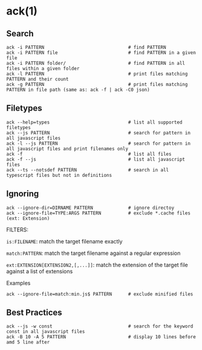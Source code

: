 
# ack(1)

## Search

    ack -i PATTERN                               # find PATTERN
    ack -i PATTERN file                          # find PATTERN in a given file
    ack -i PATTERN folder/                       # find PATTERN in all files within a given folder
    ack -l PATTERN                               # print files matching PATTERN and their count
    ack -g PATTERN                               # print files matching PATTERN in file path (same as: ack -f | ack -C0 json)

## Filetypes

    ack --help=types                             # list all supported filetypes
    ack --js PATTERN                             # search for pattern in all javascript files
    ack -l --js PATTERN                          # search for pattern in all javascript files and print filenames only
    ack -f                                       # list all files
    ack -f --js                                  # list all javascript files
    ack --ts --notsdef PATTERN                   # search in all typescript files but not in definitions

## Ignoring

    ack --ignore-dir=DIRNAME PATTERN             # ignore directoy
    ack --ignore-file=TYPE:ARGS PATTERN          # exclude *.cache files (ext: Extension)

FILTERS:

`is:FILENAME`: match the target filename exactly

`match:PATTERN`: match the target filename against a regular expression

`ext:EXTENSION[EXTENSION2,[,...]]`: match the extension of the target file against a list of extensions

Examples

    ack --ignore-file=match:min.js$ PATTERN      # exclude minified files

## Best Practices

    ack --js -w const                            # search for the keyword const in all javascript files
    ack -B 10 -A 5 PATTERN                       # display 10 lines before amd 5 line after
